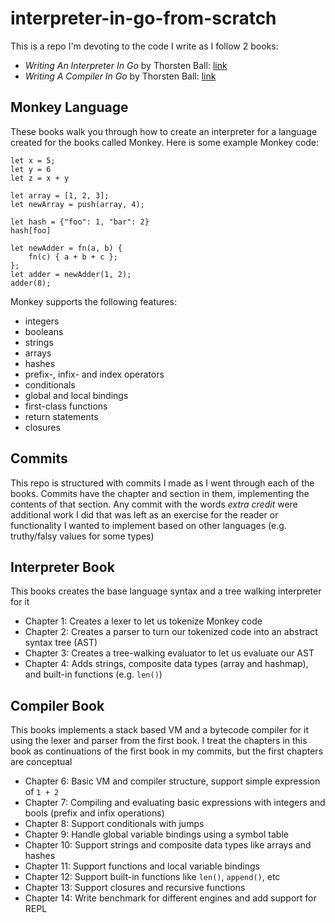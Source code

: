 # interpreter-in-go-from-scratch

This is a repo I'm devoting to the code I write as I follow 2 books:
- *Writing An Interpreter In Go* by Thorsten Ball: [link](https://interpreterbook.com/)
- *Writing A Compiler In Go* by Thorsten Ball: [link](https://compilerbook.com/)

## Monkey Language
These books walk you through how to create an interpreter for a language created for the books called Monkey. Here is some example Monkey code:
```
let x = 5;
let y = 6
let z = x + y

let array = [1, 2, 3];
let newArray = push(array, 4);

let hash = {"foo": 1, "bar": 2}
hash[foo]

let newAdder = fn(a, b) {
    fn(c) { a + b + c };
};
let adder = newAdder(1, 2);
adder(8);
```
Monkey supports the following features:
- integers
- booleans
- strings
- arrays
 - hashes
- prefix-, infix- and index operators
- conditionals
- global and local bindings
- first-class functions
- return statements
- closures

## Commits
This repo is structured with commits I made as I went through each of the books. Commits have the chapter and section in them, implementing the contents of that section. Any commit with the words _extra credit_ were additional work I did that was left as an exercise for the reader or functionality I wanted to implement based on other languages (e.g. truthy/falsy values for some types)

## Interpreter Book
This books creates the base language syntax and a tree walking interpreter for it
- Chapter 1: Creates a lexer to let us tokenize Monkey code
- Chapter 2: Creates a parser to turn our tokenized code into an abstract syntax tree (AST)
- Chapter 3: Creates a tree-walking evaluator to let us evaluate our AST
- Chapter 4: Adds strings, composite data types (array and hashmap), and built-in functions (e.g. `len()`)

## Compiler Book
This books implements a stack based VM and a bytecode compiler for it using the lexer and parser from the first book. I treat the chapters in this book as continuations of the first book in my commits, but the first chapters are conceptual
- Chapter 6: Basic VM and compiler structure, support simple expression of `1 + 2`
- Chapter 7: Compiling and evaluating basic expressions with integers and bools (prefix and infix operations)
- Chapter 8: Support conditionals with jumps
- Chapter 9: Handle global variable bindings using a symbol table
- Chapter 10: Support strings and composite data types like arrays and hashes
- Chapter 11: Support functions and local variable bindings
- Chapter 12: Support built-in functions like `len()`, `append()`, etc
- Chapter 13: Support closures and recursive functions
- Chapter 14: Write benchmark for different engines and add support for REPL

